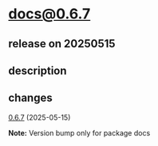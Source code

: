 # docs@0.6.7

## release on 20250515
## description
## changes
<a href="https://github.com/callstack/react-native-builder-bob/compare/docs@0.6.6...docs@0.6.7">0.6.7</a> (2025-05-15)

<strong>Note:</strong> Version bump only for package docs

